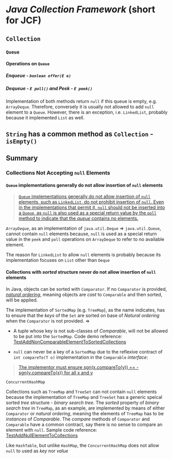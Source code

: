 # *Java Collection Framework* (short for JCF)
## `Collection`
### `Queue`
#### Operations on `Queue`
##### *Enqueue* - `boolean offer(E e)`
##### *Dequeue* - `E poll()` and *Peek* - `E peek()`
Implementation of both methods return `null` if this queue is empty, e.g. `ArrayDeque`. Therefore, conversely it is usually not allowed to add `null` element to a `Queue`. However, there is an exception, i.e. `LinkedList`, probably because it implemented `List` as well.

## `String` has a common method as `Collection` - `isEmpty()`

## Summary
### Collections Not Accepting `null` Elements
#### `Queue` implementations generally do not allow insertion of `null` elements
> [`Queue` implementations generally do not allow insertion of `null` elements, such as `LinkedList`, do not prohibit insertion of `null`. Even in the implementations that permit it, `null` should not be inserted into a `Queue`, as `null` is also used as a special return value by the `poll` method to indicate that the *queue* contains no elements.](https://docs.oracle.com/javase/8/docs/api/java/util/Queue.html)

*`ArrayDeque`*, as an implementation of `java.util.Deque` => `java.util.Queue`, cannot contain `null` elements because, `null` is used as a special return value in the `peek` and `poll` operations on `ArrayDeque` to refer to no available element.

The reason for `LinkedList` to allow `null` elements is probably because its implementation focuses on `List` other than `Deque`

#### Collections with *sorted* structure never do not allow insertion of `null` elements
In Java, objects can be sorted with `Comparator`. If no `Comparator` is provided, [*natural ordering*](https://docs.oracle.com/javase/8/docs/api/java/lang/Comparable.html), meaning objects are *cast* to `Comparable` and then sorted, will be applied.    

The implementation of `SortedMap` (e.g. `TreeMap`), as the name indicates, has to ensure that the *keys* of the `Set` are sorted on base of *Natural ordering* when the `Comparator` is not provided. =>

* A tuple whose key is not sub-classes of *Comparable*, will not be allowed to be put into the `SortedMap`. Code demo reference: [TestAddNonComparableElementToSortedCollections](https://github.com/rxue/java8-perusharjoitus/blob/master/error_code/src/test/java/ruixue/practice/ocpkasi/core_java/collections/TestAddNonComparableElementToSortedCollections.java)

* `null` can never be a key of a `SortedMap` due to the reflexive contract of `int compareTo(T o)` implementation in the `Comparable` *interface*:

> [The implementor must ensure sgn(x.compareTo(y)) == -sgn(y.compareTo(x)) for all x and y](https://docs.oracle.com/javase/8/docs/api/java/lang/Comparable.html#compareTo-T-)





`ConcurrentHashMap`


Collections such as `TreeMap` and `TreeSet` can not contain `null` elements because the implementation of `TreeMap` and `TreeSet` has a generic speical sorted *tree* structure - *binary search tree*. The *sorted* property of *binary search tree* in `TreeMap`, as an example, are implemented by means of either `Comparator` or *natural ordering*, meaning the elements of `TreeMap` has to be *instances* of *Comparable*. The *compare* methods of `Comparator` and `Comparable` have a common contract, say there is no sense to compare an element with `null`. Sample code reference: [TestAddNullElementToCollections](https://github.com/rxue/java8-perusharjoitus/blob/master/oca_ocp/src/test/java/ruixue/practice/ocpkasi/core_java/collections/TestAddNullElementToCollections.java) 

Like `HashTable`, but unlike `HashMap`, the `ConcurrentHashMap` does not allow `null` to used as *key* nor *value*
